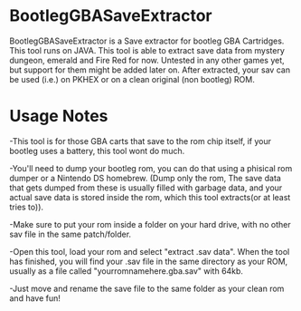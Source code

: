 # BootlegGBASaveExtractor
BootlegGBASaveExtractor is a Save extractor for bootleg GBA Cartridges. This tool runs on JAVA.
This tool is able to extract save data from mystery dungeon, emerald and Fire Red for now. Untested in any other games yet, but support for them might be added later on.
After extracted, your sav can be used (i.e.) on PKHEX or on a clean original (non bootleg) ROM.

# Usage Notes
-This tool is for those GBA carts that save to the rom chip itself, if your bootleg uses a battery, this tool wont do much.

-You'll need to dump your bootleg rom, you can do that using a phisical rom dumper or a Nintendo DS homebrew. (Dump only the rom, The save data that gets dumped from these is usually filled with garbage data, and your actual save data is stored inside the rom, which this tool extracts(or at least tries to)).

-Make sure to put your rom inside a folder on your hard drive, with no other sav file in the same patch/folder.

-Open this tool, load your rom and select "extract .sav data". When the tool has finished, you will find your .sav file in the same directory as your ROM, usually as a file called "yourromnamehere.gba.sav" with 64kb.

-Just move and rename the save file to the same folder as your clean rom and have fun!
